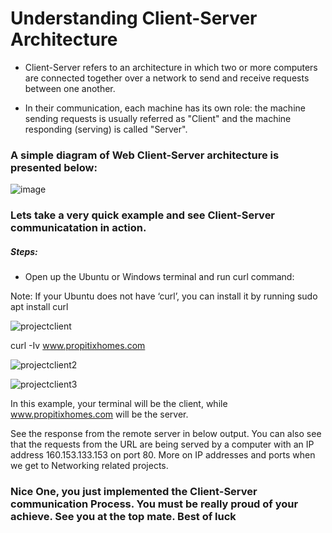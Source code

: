 # Understanding Client-Server Architecture
- Client-Server refers to an architecture in which two or more computers are connected together over a network to send and receive requests between one another.

- In their communication, each machine has its own role: the machine sending requests is usually referred as "Client" and the machine responding (serving) is called "Server".

### A simple diagram of Web Client-Server architecture is presented below:
![image](https://user-images.githubusercontent.com/40290711/126867426-ae6bdc07-1e46-4315-a04a-532714a0d30e.png)

### Lets take a very quick example and see Client-Server communicatation in action.

##### Steps:

- Open up the Ubuntu or Windows terminal and run curl command:

 Note: If your Ubuntu does not have ‘curl’, you can install it by running sudo apt install curl
 
 ![projectclient](https://user-images.githubusercontent.com/40290711/126867609-d26a7c40-abda-412b-9308-d2648ced87b4.PNG)
 

 curl -Iv www.propitixhomes.com
 
 ![projectclient2](https://user-images.githubusercontent.com/40290711/126867675-fe2f6f9a-8dee-4b7a-8050-fd4cb44efdfe.PNG)

![projectclient3](https://user-images.githubusercontent.com/40290711/126867684-bd99cd41-b60c-44e7-93ea-cc92f3135200.PNG)

  
 In this example, your terminal will be the client, while www.propitixhomes.com will be the server.

See the response from the remote server in below output. You can also see that the requests from the URL are being served by a computer with an IP address 160.153.133.153 on port 80. More on IP addresses and ports when we get to Networking related projects.

### Nice One, you just implemented the Client-Server communication Process. You must be really proud of your achieve. See you at the top mate. Best of luck





 

